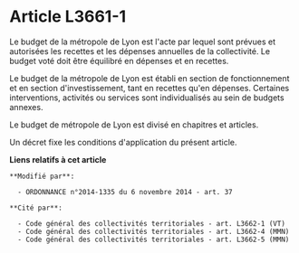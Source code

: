 # Article L3661-1

Le budget de la métropole de Lyon est l'acte par lequel sont prévues et autorisées les recettes et les dépenses annuelles de
la collectivité. Le budget voté doit être équilibré en dépenses et en recettes. 

Le budget de la métropole de Lyon est établi en section de fonctionnement et en section d'investissement, tant en recettes
qu'en dépenses. Certaines interventions, activités ou services sont individualisés au sein de budgets annexes. 

Le budget de métropole de Lyon est divisé en chapitres et articles. 

Un décret fixe les conditions d'application du présent article.

**Liens relatifs à cet article**

	**Modifié par**:

	  - ORDONNANCE n°2014-1335 du 6 novembre 2014 - art. 37

	**Cité par**:

	  - Code général des collectivités territoriales - art. L3662-1 (VT)
	  - Code général des collectivités territoriales - art. L3662-4 (MMN)
	  - Code général des collectivités territoriales - art. L3662-5 (MMN)
